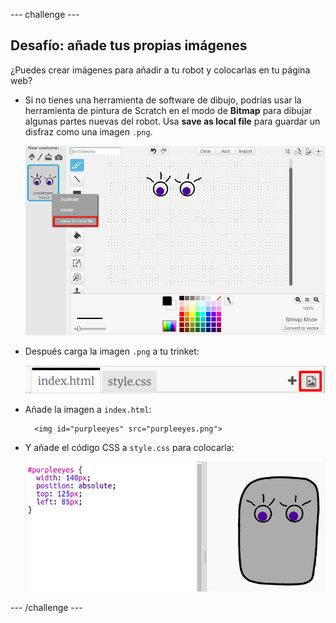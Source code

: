 --- challenge ---

## Desafío: añade tus propias imágenes

¿Puedes crear imágenes para añadir a tu robot y colocarlas en tu página web?

+ Si no tienes una herramienta de software de dibujo, podrías usar la herramienta de pintura de Scratch en el modo de **Bitmap** para dibujar algunas partes nuevas del robot. Usa **save as local file** para guardar un disfraz como una imagen `.png`.
    
    ![captura de pantalla](images/robot-scratch-paint.png)

+ Después carga la imagen `.png` a tu trinket:
    
    ![captura de pantalla](images/robot-image-add.png)

+ Añade la imagen a `index.html`:
    
        <img id="purpleeyes" src="purpleeyes.png">
        

+ Y añade el código CSS a `style.css` para colocarla:
    
    ![captura de pantalla](images/robot-use-purple-eyes.png)

--- /challenge ---